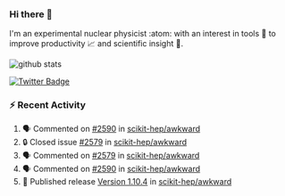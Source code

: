 ### Hi there 👋 

I'm an experimental nuclear physicist :atom: with an interest in tools :wrench: to improve productivity :chart_with_upwards_trend: and scientific insight :telescope:.

![github stats](https://github-readme-stats.vercel.app/api?username=agoose77&show_icons=true&hide_rank=true&hide_title=true&bg_color=30,e76445,904e95&text_color=efe3ec&icon_color=efe3ec)
<!--
**agoose77/agoose77** is a ✨ _special_ ✨ repository because its `README.md` (this file) appears on your GitHub profile.

Here are some ideas to get you started:

- 🔭 I’m currently working on ...
- 🌱 I’m currently learning ...
- 👯 I’m looking to collaborate on ...
- 🤔 I’m looking for help with ...
- 💬 Ask me about ...
- 📫 How to reach me: ...
- 😄 Pronouns: ...
- ⚡ Fun fact: ...
-->

[![Twitter Badge](https://img.shields.io/twitter/follow/agoose77?style=flat-square&logo=Twitter&logoColor=white&color=cornflowerblue)](https://twitter.com/agoose77)

### :zap: Recent Activity

<!--START_SECTION:activity-->
1. 🗣 Commented on [#2590](https://github.com/scikit-hep/awkward/issues/2590#issuecomment-1644277123) in [scikit-hep/awkward](https://github.com/scikit-hep/awkward)
2. 🔒 Closed issue [#2579](https://github.com/scikit-hep/awkward/issues/2579) in [scikit-hep/awkward](https://github.com/scikit-hep/awkward)
3. 🗣 Commented on [#2579](https://github.com/scikit-hep/awkward/issues/2579#issuecomment-1644216282) in [scikit-hep/awkward](https://github.com/scikit-hep/awkward)
4. 🗣 Commented on [#2590](https://github.com/scikit-hep/awkward/issues/2590#issuecomment-1643579164) in [scikit-hep/awkward](https://github.com/scikit-hep/awkward)
5. 🚀 Published release [Version 1.10.4](https://github.com/scikit-hep/awkward/releases/tag/v1.10.4) in [scikit-hep/awkward](https://github.com/scikit-hep/awkward)
<!--END_SECTION:activity-->
